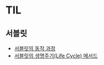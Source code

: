 # TIL

## 서블릿

- [서블릿의 동작 과정](servlet/servlet-operation.md)
- [서블릿의 생명주기(Life Cycle) 메서드](servlet/servlet-life-cycle.md)